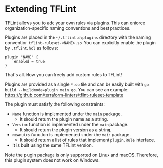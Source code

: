 # Extending TFLint

TFLint allows you to add your own rules via plugins. This can enforce organization-specific naming conventions and best practices.

Plugins are placed in the `~/.tflint.d/plugins` directory with the naming convention `tflint-ruleset-<NAME>.so`. You can explicitly enable the plugin by `.tflint.hcl` as follows:

```hcl
plugin "NAME" {
    enabled = true
}
```

That's all. Now you can freely add custom rules to TFLint!

Plugins are provided as a single `*.so` file and can be easily built with `go build --buildmode=plugin main.go`. You can see an example: https://github.com/terraform-linters/tflint-ruleset-template

The plugin must satisfy the following constraints:

- `Name` function is implemented under the `main` package.
  - It should return the plugin name as a string.
- `Version` function is implemented under the `main` package.
  - It should return the plugin version as a string.
- `NewRules` function is implemented under the `main` package.
  - It should return a list of rules that implement `plugin.Rule` interface.
- It is built using the same TFLint version.

Note the plugin package is only supported on Linux and macOS. Therefore, this plugin system does not work on Windows.
